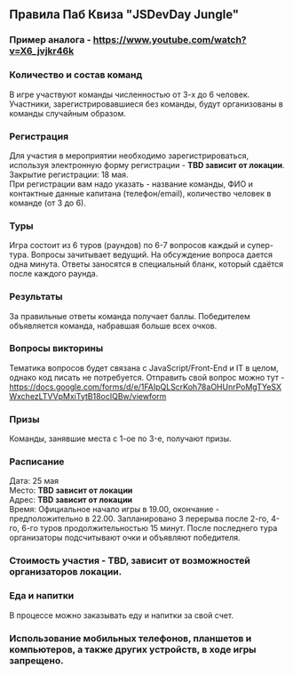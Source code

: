 ## Правила Паб Квиза "JSDevDay Jungle"

### Пример аналога - https://www.youtube.com/watch?v=X6_jvjkr46k

### Количество и состав команд
В игре участвуют команды численностью от 3-х до 6 человек.
Участники, зарегистрировавшиеся без команды, будут организованы в команды случайным образом.

### Регистрация
Для участия в мероприятии необходимо зарегистрироваться, используя электронную форму регистрации - **TBD зависит от локации**.  
Закрытие регистрации: 18 мая.  
При регистрации вам надо указать - название команды, ФИО и контактные данные капитана (телефон/email), количество человек в команде (от 3 до 6). 

### Туры
Игра состоит из 6 туров (раундов) по 6-7 вопросов каждый и супер-тура. Вопросы зачитывает ведущий. На обсуждение вопроса дается одна минута. Ответы заносятся в специальный бланк, который сдаётся после каждого раунда.

### Результаты
За правильные ответы команда получает баллы. Победителем объявляется команда, набравшая больше всех очков.

### Вопросы викторины
Тематика вопросов будет связана с JavaScript/Front-End и IT в целом, однако код писать не потребуется.
Отправить свой вопрос можно тут - https://docs.google.com/forms/d/e/1FAIpQLScrKoh78aOHUnrPoMgTYeSXWxchezLTVVpMxiTytB18ocIQBw/viewform 

### Призы
Команды, занявшие места с 1-ое по 3-e, получают призы.

### Расписание
Дата: 25 мая  
Место: **TBD зависит от локации**  
Адрес: **TBD зависит от локации**  
Время: Официальное начало игры в 19.00, окончание - предположительно в 22.00. Запланировано 3 перерыва после 2-го, 4-го, 6-го туров продолжительностью 15 минут. После последнего тура организаторы подсчитывают очки и объявляют победителя.

### Стоимость участия - TBD, зависит от возможностей организаторов локации.

### Еда и напитки
В процессе можно заказывать еду и напитки за свой счет.

### Использование мобильных телефонов, планшетов и компьютеров, а также других устройств, в ходе игры запрещено.
